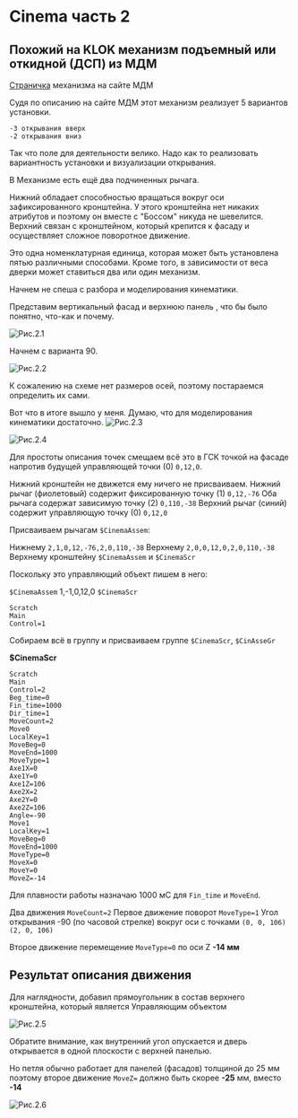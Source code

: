 # Cinema часть 2

## Похожий на KLOK механизм подъемный или откидной (ДСП) из МДМ

[Страничка](https://www.mdm-complect.ru/catalog/lifty-i-podemnye-mekhanizmy/67816/) механизма на сайте МДМ

Судя по описанию на сайте МДМ этот механизм реализует 5 вариантов установки.

    -3 открывания вверх
    -2 открывания вниз

Так что поле для деятельности велико. Надо как то реализовать вариантность установки и визуализации открывания.

В Механизме есть ещё два подчиненных рычага.

Нижний обладает способностью вращаться вокруг оси зафиксированного кронштейна. У этого кронштейна нет никаких атрибутов и поэтому он вместе с "Боссом" никуда не шевелится. Верхний связан с кронштейном, который крепится к фасаду и осуществляет сложное поворотное движение.

Это одна номенклатурная единица, которая может быть установлена пятью различными способами. Кроме того, в зависимости от веса дверки может ставиться два или один механизм.

Начнем не спеша с разбора и моделирования кинематики.

Представим вертикальный фасад и верхнюю панель , что бы было понятно, что-как и почему.

![Рис.2.1](./pictures/cin_2_1.jpg)

Начнем с варианта 90.

![Рис.2.2](./pictures/cin_2_2.jpg)

К сожалению на схеме нет размеров осей, поэтому постараемся определить их сами.

Вот что в итоге вышло у меня. Думаю, что для моделирования кинематики достаточно.
![Рис.2.3](./pictures/cin_2_3.jpg)

![Рис.2.4](./pictures/cin_2_4.jpg)

Для простоты описания точек смещаем всё это в ГСК точкой на фасаде напротив будущей управляющей точки (0) `0,12,0`.

Нижний кронштейн не движется ему ничего не присваиваем.
Нижний рычаг (фиолетовый) содержит фиксированную точку (1) `0,12,-76`
Оба рычага содержат зависимую точку (2) `0,110,-38`
Верхний рычаг (синий) содержит управляющую точку (0) `0,12,0`

Присваиваем рычагам `$CinemaAssem`:

Нижнему `2,1,0,12,-76,2,0,110,-38`
Верхнему `2,0,0,12,0,2,0,110,-38`
Верхнему кронштейну `$CinemaAssem` и `$CinemaScr`

Поскольку это управляющий объект пишем в него:

`$CinemaAssem` 1,-1,0,12,0
`$CinemaScr`

```
Scratch
Main
Control=1
```

Собираем всё в группу и присваиваем группе `$CinemaScr`, `$CinAsseGr`

**$CinemaScr**

```
Scratch
Main
Control=2
Beg_time=0
Fin_time=1000
Dir_time=1
MoveCount=2
Move0
LocalKey=1
MoveBeg=0
MoveEnd=1000
MoveType=1
Axe1X=0
Axe1Y=0
Axe1Z=106
Axe2X=2
Axe2Y=0
Axe2Z=106
Angle=-90
Move1
LocalKey=1
MoveBeg=0
MoveEnd=1000
MoveType=0
MoveX=0
MoveY=0
MoveZ=-14
```

Для плавности работы назначаю 1000 мС для `Fin_time` и `MoveEnd`.

Два движения `MoveCount=2`
Первое движение поворот `MoveType=1`
Угол открывания -90 (по часовой стрелке) вокруг оси с точками `(0, 0, 106) (2, 0, 106)`

Второе движение перемещение `MoveType=0` по оси Z **-14 мм**

## Результат описания движения

Для наглядности, добавил прямоугольник в состав верхнего кронштейна, который является Управляющим объектом

![Рис.2.5](./pictures/Cinema3.gif)

Обратите внимание, как внутренний угол опускается и дверь открывается в одной плоскости с верхней панелью.

Но петля обычно работает для панелей (фасадов) толщиной до 25 мм поэтому второе движение `MoveZ=` должно быть скорее **-25** мм, вместо **-14**

![Рис.2.6](./pictures/cin_2_6.jpg)
